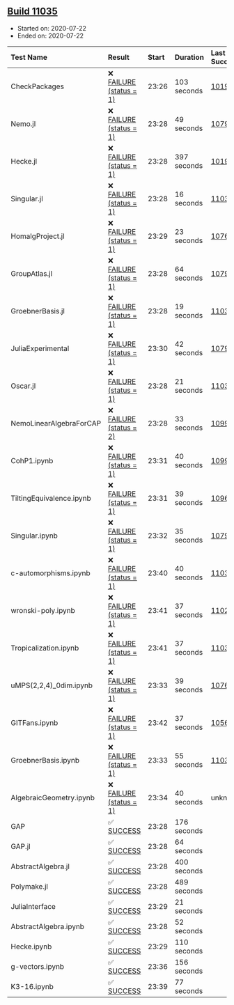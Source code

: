 ## [Build 11035](https://oscarci.mathematik.uni-kl.de/job/oscar/11035/)

* Started on: 2020-07-22
* Ended on: 2020-07-22

| Test Name    | Result | Start | Duration | Last Success | First Failure |
|:-------------|:-------|:------|:---------|:-------------|:--------------|
| CheckPackages | ❌ [FAILURE (status = 1)](https://oscarci.mathematik.uni-kl.de/job/oscar/11035/artifact/logs/build-11035/CheckPackages.log) | 23:26 | 103 seconds | [10197](https://oscarci.mathematik.uni-kl.de/job/oscar/10197/) | [10198](https://oscarci.mathematik.uni-kl.de/job/oscar/10198/) |
| Nemo.jl | ❌ [FAILURE (status = 1)](https://oscarci.mathematik.uni-kl.de/job/oscar/11035/artifact/logs/build-11035/Nemo.jl.log) | 23:28 | 49 seconds | [10790](https://oscarci.mathematik.uni-kl.de/job/oscar/10790/) | [10791](https://oscarci.mathematik.uni-kl.de/job/oscar/10791/) |
| Hecke.jl | ❌ [FAILURE (status = 1)](https://oscarci.mathematik.uni-kl.de/job/oscar/11035/artifact/logs/build-11035/Hecke.jl.log) | 23:28 | 397 seconds | [10197](https://oscarci.mathematik.uni-kl.de/job/oscar/10197/) | [10198](https://oscarci.mathematik.uni-kl.de/job/oscar/10198/) |
| Singular.jl | ❌ [FAILURE (status = 1)](https://oscarci.mathematik.uni-kl.de/job/oscar/11035/artifact/logs/build-11035/Singular.jl.log) | 23:28 | 16 seconds | [11034](https://oscarci.mathematik.uni-kl.de/job/oscar/11034/) | [11035](https://oscarci.mathematik.uni-kl.de/job/oscar/11035/) |
| HomalgProject.jl | ❌ [FAILURE (status = 1)](https://oscarci.mathematik.uni-kl.de/job/oscar/11035/artifact/logs/build-11035/HomalgProject.jl.log) | 23:29 | 23 seconds | [10765](https://oscarci.mathematik.uni-kl.de/job/oscar/10765/) | [10766](https://oscarci.mathematik.uni-kl.de/job/oscar/10766/) |
| GroupAtlas.jl | ❌ [FAILURE (status = 1)](https://oscarci.mathematik.uni-kl.de/job/oscar/11035/artifact/logs/build-11035/GroupAtlas.jl.log) | 23:28 | 64 seconds | [10790](https://oscarci.mathematik.uni-kl.de/job/oscar/10790/) | [10791](https://oscarci.mathematik.uni-kl.de/job/oscar/10791/) |
| GroebnerBasis.jl | ❌ [FAILURE (status = 1)](https://oscarci.mathematik.uni-kl.de/job/oscar/11035/artifact/logs/build-11035/GroebnerBasis.jl.log) | 23:28 | 19 seconds | [11034](https://oscarci.mathematik.uni-kl.de/job/oscar/11034/) | [11035](https://oscarci.mathematik.uni-kl.de/job/oscar/11035/) |
| JuliaExperimental | ❌ [FAILURE (status = 1)](https://oscarci.mathematik.uni-kl.de/job/oscar/11035/artifact/logs/build-11035/JuliaExperimental.log) | 23:30 | 42 seconds | [10790](https://oscarci.mathematik.uni-kl.de/job/oscar/10790/) | [10791](https://oscarci.mathematik.uni-kl.de/job/oscar/10791/) |
| Oscar.jl | ❌ [FAILURE (status = 1)](https://oscarci.mathematik.uni-kl.de/job/oscar/11035/artifact/logs/build-11035/Oscar.jl.log) | 23:28 | 21 seconds | [11034](https://oscarci.mathematik.uni-kl.de/job/oscar/11034/) | [11035](https://oscarci.mathematik.uni-kl.de/job/oscar/11035/) |
| NemoLinearAlgebraForCAP | ❌ [FAILURE (status = 2)](https://oscarci.mathematik.uni-kl.de/job/oscar/11035/artifact/logs/build-11035/NemoLinearAlgebraForCAP.log) | 23:28 | 33 seconds | [10999](https://oscarci.mathematik.uni-kl.de/job/oscar/10999/) | [11000](https://oscarci.mathematik.uni-kl.de/job/oscar/11000/) |
| CohP1.ipynb | ❌ [FAILURE (status = 1)](https://oscarci.mathematik.uni-kl.de/job/oscar/11035/artifact/logs/build-11035/CohP1.ipynb.log) | 23:31 | 40 seconds | [10999](https://oscarci.mathematik.uni-kl.de/job/oscar/10999/) | [11000](https://oscarci.mathematik.uni-kl.de/job/oscar/11000/) |
| TiltingEquivalence.ipynb | ❌ [FAILURE (status = 1)](https://oscarci.mathematik.uni-kl.de/job/oscar/11035/artifact/logs/build-11035/TiltingEquivalence.ipynb.log) | 23:31 | 39 seconds | [10962](https://oscarci.mathematik.uni-kl.de/job/oscar/10962/) | [10963](https://oscarci.mathematik.uni-kl.de/job/oscar/10963/) |
| Singular.ipynb | ❌ [FAILURE (status = 1)](https://oscarci.mathematik.uni-kl.de/job/oscar/11035/artifact/logs/build-11035/Singular.ipynb.log) | 23:32 | 35 seconds | [10790](https://oscarci.mathematik.uni-kl.de/job/oscar/10790/) | [10791](https://oscarci.mathematik.uni-kl.de/job/oscar/10791/) |
| c-automorphisms.ipynb | ❌ [FAILURE (status = 1)](https://oscarci.mathematik.uni-kl.de/job/oscar/11035/artifact/logs/build-11035/c-automorphisms.ipynb.log) | 23:40 | 40 seconds | [11031](https://oscarci.mathematik.uni-kl.de/job/oscar/11031/) | [11032](https://oscarci.mathematik.uni-kl.de/job/oscar/11032/) |
| wronski-poly.ipynb | ❌ [FAILURE (status = 1)](https://oscarci.mathematik.uni-kl.de/job/oscar/11035/artifact/logs/build-11035/wronski-poly.ipynb.log) | 23:41 | 37 seconds | [11029](https://oscarci.mathematik.uni-kl.de/job/oscar/11029/) | [11030](https://oscarci.mathematik.uni-kl.de/job/oscar/11030/) |
| Tropicalization.ipynb | ❌ [FAILURE (status = 1)](https://oscarci.mathematik.uni-kl.de/job/oscar/11035/artifact/logs/build-11035/Tropicalization.ipynb.log) | 23:41 | 37 seconds | [11032](https://oscarci.mathematik.uni-kl.de/job/oscar/11032/) | [11033](https://oscarci.mathematik.uni-kl.de/job/oscar/11033/) |
| uMPS(2,2,4)_0dim.ipynb | ❌ [FAILURE (status = 1)](https://oscarci.mathematik.uni-kl.de/job/oscar/11035/artifact/logs/build-11035/uMPS-2-2-4-_0dim.ipynb.log) | 23:33 | 39 seconds | [10765](https://oscarci.mathematik.uni-kl.de/job/oscar/10765/) | [10766](https://oscarci.mathematik.uni-kl.de/job/oscar/10766/) |
| GITFans.ipynb | ❌ [FAILURE (status = 1)](https://oscarci.mathematik.uni-kl.de/job/oscar/11035/artifact/logs/build-11035/GITFans.ipynb.log) | 23:42 | 37 seconds | [10566](https://oscarci.mathematik.uni-kl.de/job/oscar/10566/) | [10567](https://oscarci.mathematik.uni-kl.de/job/oscar/10567/) |
| GroebnerBasis.ipynb | ❌ [FAILURE (status = 1)](https://oscarci.mathematik.uni-kl.de/job/oscar/11035/artifact/logs/build-11035/GroebnerBasis.ipynb.log) | 23:33 | 55 seconds | [11034](https://oscarci.mathematik.uni-kl.de/job/oscar/11034/) | [11035](https://oscarci.mathematik.uni-kl.de/job/oscar/11035/) |
| AlgebraicGeometry.ipynb | ❌ [FAILURE (status = 1)](https://oscarci.mathematik.uni-kl.de/job/oscar/11035/artifact/logs/build-11035/AlgebraicGeometry.ipynb.log) | 23:34 | 40 seconds | unknown | unknown |
| GAP | ✅ [SUCCESS](https://oscarci.mathematik.uni-kl.de/job/oscar/11035/artifact/logs/build-11035/GAP.log) | 23:28 | 176 seconds |  |  |
| GAP.jl | ✅ [SUCCESS](https://oscarci.mathematik.uni-kl.de/job/oscar/11035/artifact/logs/build-11035/GAP.jl.log) | 23:28 | 64 seconds |  |  |
| AbstractAlgebra.jl | ✅ [SUCCESS](https://oscarci.mathematik.uni-kl.de/job/oscar/11035/artifact/logs/build-11035/AbstractAlgebra.jl.log) | 23:28 | 400 seconds |  |  |
| Polymake.jl | ✅ [SUCCESS](https://oscarci.mathematik.uni-kl.de/job/oscar/11035/artifact/logs/build-11035/Polymake.jl.log) | 23:28 | 489 seconds |  |  |
| JuliaInterface | ✅ [SUCCESS](https://oscarci.mathematik.uni-kl.de/job/oscar/11035/artifact/logs/build-11035/JuliaInterface.log) | 23:29 | 21 seconds |  |  |
| AbstractAlgebra.ipynb | ✅ [SUCCESS](https://oscarci.mathematik.uni-kl.de/job/oscar/11035/artifact/logs/build-11035/AbstractAlgebra.ipynb.log) | 23:28 | 52 seconds |  |  |
| Hecke.ipynb | ✅ [SUCCESS](https://oscarci.mathematik.uni-kl.de/job/oscar/11035/artifact/logs/build-11035/Hecke.ipynb.log) | 23:29 | 110 seconds |  |  |
| g-vectors.ipynb | ✅ [SUCCESS](https://oscarci.mathematik.uni-kl.de/job/oscar/11035/artifact/logs/build-11035/g-vectors.ipynb.log) | 23:36 | 156 seconds |  |  |
| K3-16.ipynb | ✅ [SUCCESS](https://oscarci.mathematik.uni-kl.de/job/oscar/11035/artifact/logs/build-11035/K3-16.ipynb.log) | 23:39 | 77 seconds |  |  |
